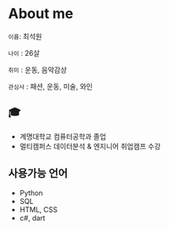 # About me

`이름`: 최석원

`나이` : 26살

`취미` : 운동, 음악감상

`관심사` : 패션, 운동, 미술, 와인

## 🎓
- 계명대학교 컴퓨터공학과 졸업
- 멀티캠퍼스 데이터분석 & 엔지니어 취업캠프 수강

## 사용가능 언어
- Python
- SQL
- HTML, CSS
- c#, dart
